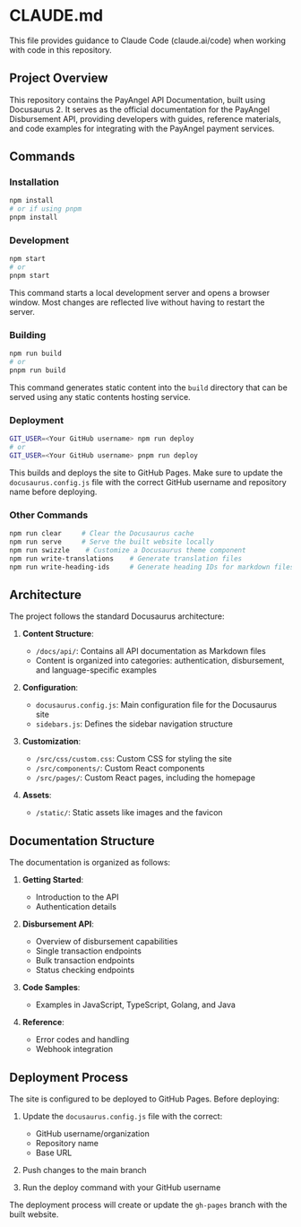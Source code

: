 # CLAUDE.md

This file provides guidance to Claude Code (claude.ai/code) when working with code in this repository.

## Project Overview

This repository contains the PayAngel API Documentation, built using Docusaurus 2. It serves as the official documentation for the PayAngel Disbursement API, providing developers with guides, reference materials, and code examples for integrating with the PayAngel payment services.

## Commands

### Installation

```bash
npm install
# or if using pnpm
pnpm install
```

### Development

```bash
npm start
# or
pnpm start
```

This command starts a local development server and opens a browser window. Most changes are reflected live without having to restart the server.

### Building

```bash
npm run build
# or
pnpm run build
```

This command generates static content into the `build` directory that can be served using any static contents hosting service.

### Deployment

```bash
GIT_USER=<Your GitHub username> npm run deploy
# or
GIT_USER=<Your GitHub username> pnpm run deploy
```

This builds and deploys the site to GitHub Pages. Make sure to update the `docusaurus.config.js` file with the correct GitHub username and repository name before deploying.

### Other Commands

```bash
npm run clear     # Clear the Docusaurus cache
npm run serve     # Serve the built website locally
npm run swizzle    # Customize a Docusaurus theme component
npm run write-translations    # Generate translation files
npm run write-heading-ids     # Generate heading IDs for markdown files
```

## Architecture

The project follows the standard Docusaurus architecture:

1. **Content Structure**:
   - `/docs/api/`: Contains all API documentation as Markdown files
   - Content is organized into categories: authentication, disbursement, and language-specific examples

2. **Configuration**:
   - `docusaurus.config.js`: Main configuration file for the Docusaurus site
   - `sidebars.js`: Defines the sidebar navigation structure

3. **Customization**:
   - `/src/css/custom.css`: Custom CSS for styling the site
   - `/src/components/`: Custom React components
   - `/src/pages/`: Custom React pages, including the homepage

4. **Assets**:
   - `/static/`: Static assets like images and the favicon

## Documentation Structure

The documentation is organized as follows:

1. **Getting Started**:
   - Introduction to the API
   - Authentication details

2. **Disbursement API**:
   - Overview of disbursement capabilities
   - Single transaction endpoints
   - Bulk transaction endpoints
   - Status checking endpoints

3. **Code Samples**:
   - Examples in JavaScript, TypeScript, Golang, and Java

4. **Reference**:
   - Error codes and handling
   - Webhook integration

## Deployment Process

The site is configured to be deployed to GitHub Pages. Before deploying:

1. Update the `docusaurus.config.js` file with the correct:
   - GitHub username/organization
   - Repository name
   - Base URL

2. Push changes to the main branch
3. Run the deploy command with your GitHub username

The deployment process will create or update the `gh-pages` branch with the built website.